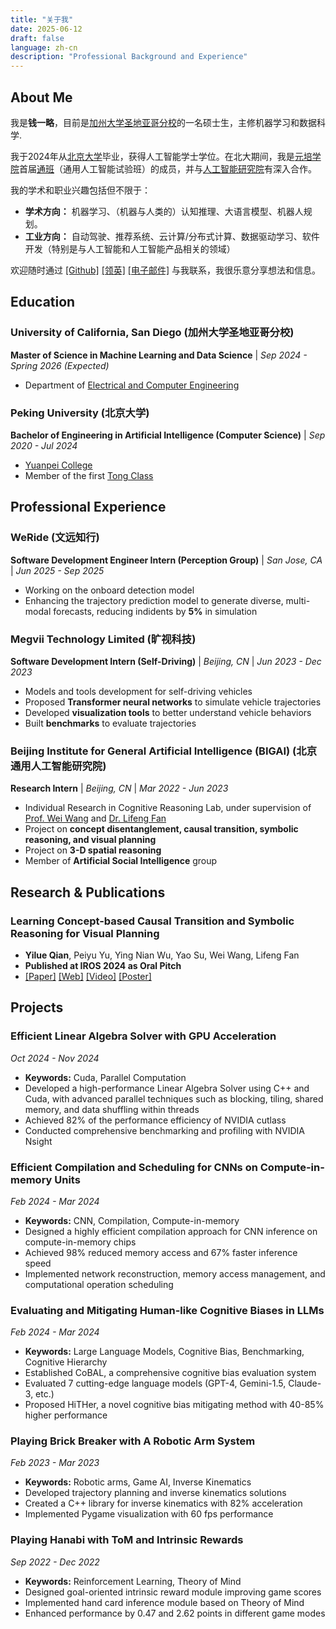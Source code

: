 ```yaml
---
title: "关于我"
date: 2025-06-12
draft: false
language: zh-cn
description: "Professional Background and Experience"
---
```


## About Me

我是**钱一略**，目前是[加州大学圣地亚哥分校](https://ucsd.edu/)的一名硕士生，主修机器学习和数据科学.

我于2024年从[北京大学](https://pku.edu.cn/)毕业，获得人工智能学士学位。在北大期间，我是[元培学院](https://yuanpei.pku.edu.cn/)首届[通班](https://tongclass.ac.cn/)（通用人工智能试验班）的成员，并与[人工智能研究院](https://www.ai.pku.edu.cn/)有深入合作。

我的学术和职业兴趣包括但不限于：

- **学术方向：** 机器学习、（机器与人类的）认知推理、大语言模型、机器人规划。
- **工业方向：** 自动驾驶、推荐系统、云计算/分布式计算、数据驱动学习、软件开发（特别是与人工智能和人工智能产品相关的领域）

欢迎随时通过 [[Github]](https://github.com/FQYQC) [[领英]](https://www.linkedin.com/in/yilue-qian/) [[电子邮件]](mailto://qianyilue@outlook.com) 与我联系，我很乐意分享想法和信息。


## Education

### University of California, San Diego (加州大学圣地亚哥分校)
**Master of Science in Machine Learning and Data Science** | *Sep 2024 - Spring 2026 (Expected)*  
- Department of [Electrical and Computer Engineering](https://ece.ucsd.edu/)

### Peking University (北京大学)
**Bachelor of Engineering in Artificial Intelligence (Computer Science)** | *Sep 2020 - Jul 2024* 
- [Yuanpei College](https://yuanpei.pku.edu.cn/)
- Member of the first [Tong Class](https://tongclass.ac.cn/)


## Professional Experience

### WeRide (文远知行)
**Software Development Engineer Intern (Perception Group)** | *San Jose, CA* | *Jun 2025 - Sep 2025*  
- Working on the onboard detection model 
- Enhancing the trajectory prediction model to generate diverse, multi-modal forecasts, reducing indidents by **5%** in simulation

### Megvii Technology Limited (旷视科技)
**Software Development Intern (Self-Driving)** | *Beijing, CN* | *Jun 2023 - Dec 2023*  
- Models and tools development for self-driving vehicles
- Proposed **Transformer neural networks** to simulate vehicle trajectories
- Developed **visualization tools** to better understand vehicle behaviors
- Built **benchmarks** to evaluate trajectories

### Beijing Institute for General Artificial Intelligence (BIGAI) (北京通用人工智能研究院)
**Research Intern** | *Beijing, CN* | *Mar 2022 - Jun 2023*  
- Individual Research in Cognitive Reasoning Lab, under supervision of [Prof. Wei Wang](https://cognn.com/) and [Dr. Lifeng Fan](https://lifengfan.github.io/)
- Project on **concept disentanglement, causal transition, symbolic reasoning, and visual planning**
- Project on **3-D spatial reasoning**
- Member of **Artificial Social Intelligence** group

## Research & Publications

### Learning Concept-based Causal Transition and Symbolic Reasoning for Visual Planning
- **Yilue Qian**, Peiyu Yu, Ying Nian Wu, Yao Su, Wei Wang, Lifeng Fan
- **Published at IROS 2024 as Oral Pitch**
- [[Paper]](https://fqyqc.github.io/Portfolio/assets/publications/LearningCCTSRVP/paper.pdf) [[Web]](https://fqyqc.github.io/ConTranPlan) [[Video]](https://youtu.be/qWfZV8vI7Q0) [[Poster]](https://fqyqc.github.io/Portfolio/assets/publications/LearningCCTSRVP/poster.pdf)

<!-- ### Evaluate and Mitigate Human-like Cognitive Biases in LLMs
- Coming soon  -->

## Projects

### Efficient Linear Algebra Solver with GPU Acceleration
*Oct 2024 - Nov 2024*  
- **Keywords:** Cuda, Parallel Computation
- Developed a high-performance Linear Algebra Solver using C++ and Cuda, with advanced parallel techniques such as blocking, tiling, shared memory, and data shuffling within threads
- Achieved 82% of the performance efficiency of NVIDIA cutlass
- Conducted comprehensive benchmarking and profiling with NVIDIA Nsight

### Efficient Compilation and Scheduling for CNNs on Compute-in-memory Units
*Feb 2024 - Mar 2024*  
- **Keywords:** CNN, Compilation, Compute-in-memory
- Designed a highly efficient compilation approach for CNN inference on compute-in-memory chips
- Achieved 98% reduced memory access and 67% faster inference speed
- Implemented network reconstruction, memory access management, and computational operation scheduling

### Evaluating and Mitigating Human-like Cognitive Biases in LLMs
*Feb 2024 - Mar 2024*  
- **Keywords:** Large Language Models, Cognitive Bias, Benchmarking, Cognitive Hierarchy
- Established CoBAL, a comprehensive cognitive bias evaluation system
- Evaluated 7 cutting-edge language models (GPT-4, Gemini-1.5, Claude-3, etc.)
- Proposed HiTHer, a novel cognitive bias mitigating method with 40-85% higher performance

### Playing Brick Breaker with A Robotic Arm System
*Feb 2023 - Mar 2023*  
- **Keywords:** Robotic arms, Game AI, Inverse Kinematics
- Developed trajectory planning and inverse kinematics solutions
- Created a C++ library for inverse kinematics with 82% acceleration
- Implemented Pygame visualization with 60 fps performance

### Playing Hanabi with ToM and Intrinsic Rewards
*Sep 2022 - Dec 2022*  
- **Keywords:** Reinforcement Learning, Theory of Mind
- Designed goal-oriented intrinsic reward module improving game scores
- Implemented hand card inference module based on Theory of Mind
- Enhanced performance by 0.47 and 2.62 points in different game modes
